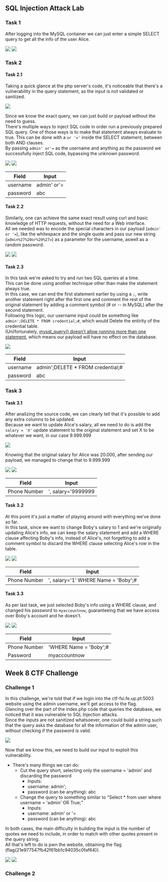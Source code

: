 ## SQL Injection Attack Lab

### Task 1

After logging into the MySQL container we can just enter a simple SELECT query to get all the info of the user Alice.

<img src="https://cdn.discordapp.com/attachments/1021902913079103488/1044215513313710150/image.png">
<img src="https://cdn.discordapp.com/attachments/1021902913079103488/1044215577335562260/image.png">

### Task 2
#### Task 2.1

Taking a quick glance at the php server's code, it's noticeable that there's a vulnerability in the query statement, as the input is not validated or sanitized.

<img src="https://cdn.discordapp.com/attachments/1021902913079103488/1044218107729809468/image.png">

Since we know the exact query, we can just build or payload without the need to guess. <br>
There's multiple ways to inject SQL code in order run a previously prepared SQL query. One of those ways is to make that statement always evaluate to true. This can be done with a `or '='` inside the SELECT statement, between both AND clauses. <br>
By passing `admin' or'=` as the username and anything as the password we successfully inject SQL code, bypassing the unknown password.

<img src="https://cdn.discordapp.com/attachments/1021902913079103488/1044217583706054666/image.png">
<img src="https://cdn.discordapp.com/attachments/1021902913079103488/1044217714153111583/image.png">

| Field | Input |
| --- | --- |
| username | admin' or'= |
| password | abc |

#### Task 2.2

Similarly, one can achieve the same exact result using curl and basic knowledge of HTTP requests, without the need for a Web interface. <br>
All we needed was to encode the special characters in our payload (`admin' or '=`), like the whitespace and the single quote and pass our new string (`admin%27%20or%20%27=`) as a parameter for the username, aswell as a random password. 

<img src="https://cdn.discordapp.com/attachments/1021902913079103488/1045412814539456512/image.png">
<img src="https://cdn.discordapp.com/attachments/1021902913079103488/1045412960232820736/image.png">


#### Task 2.3

In this task we're asked to try and run two SQL queries at a time. <br>
This can be done using another technique other than make the statement always true. <br>
In this case, we can end the first statement earlier by using a `;`, write another statement right after the first one and comment the rest of the original statement by adding a comment symbol (# or -- in MySQL) after the second statement. <br>
Following this logic, our username input could be something like `admin';DELETE * FROM credential;#`, which would Delete the entirity of the credential table.<br>
(Un)fortunately, [mysql_query() doesn't allow running more than one statement](https://www.php.net/manual/en/function.mysql-query.php#description), which means our payload will have no effect on the database.

<img src="https://cdn.discordapp.com/attachments/1021902913079103488/1045417693467119646/image.png">

| Field | Input |
| --- | --- |
| username | admin';DELETE * FROM credential;# |
| password | abc |

### Task 3
#### Task 3.1

After analizing the source code, we can clearly tell that it's possible to add any extra columns to be updated. <br>
Because we want to update Alice's salary, all we need to do is add the `salary = 'X'` update statement to the original statement and set X to be whatever we want, in our case 9.999.999

<img src="https://cdn.discordapp.com/attachments/1021902913079103488/1045424631114387488/image.png">

Knowing that the original salary for Alice was 20.000, after sending our payload, we managed to change that to 9.999.999

<img src="https://cdn.discordapp.com/attachments/1021902913079103488/1045425127854178355/image.png">
<img src="https://cdn.discordapp.com/attachments/1021902913079103488/1045424714622967959/image.png">

| Field | Input |
| --- | --- |
| Phone Number | ', salary='9999999 |


#### Task 3.2

At this point it's just a matter of playing around with everything we've done so far. <br>
In this task, since we want to change Boby's salary to 1 and we're originally updating Alice's info, we can keep the salary statement and add a WHERE clause affecting Boby's info, instead of Alice's, not forgetting to add a comment symbol to discard the WHERE clause selecting Alice's row in the table.

<img src="https://cdn.discordapp.com/attachments/1021902913079103488/1045426122097164438/image.png">
<img src="https://cdn.discordapp.com/attachments/1021902913079103488/1045426258344939552/image.png">

| Field | Input |
| --- | --- |
| Phone Number | ', salary='1' WHERE Name = 'Boby';# |

#### Task 3.3

As per last task, we just selected Boby's info using a WHERE clause, and changed his password to `myaccountnow`, guaranteeing that we have access over Boby's account and he doesn't.

<img src="https://cdn.discordapp.com/attachments/1021902913079103488/1045428633206001704/image.png">
<img src="https://cdn.discordapp.com/attachments/1021902913079103488/1045428657415520256/image.png">

| Field | Input |
| --- | --- |
| Phone Number | 'WHERE Name = 'Boby';# |
| Password | myaccountnow |

## Week 8 CTF Challenge
### Challenge 1

In this challenge, we're told that if we login into the ctf-fsi.fe.up.pt:5003 website using the admin username, we'll get access to the flag. <br>
Glancing over the part of the index.php code that queries the database, we noticed that it was vulnerable to SQL Injection attacks. <br>
Since the inputs are not sanitized whatsoever, one could build a string such that the query asks the database for all the information of the admin user, without checking if the password is valid.

<img src="https://cdn.discordapp.com/attachments/1021902913079103488/1042503044295819384/image.png">

Now that we know this, we need to build our input to exploit this vulnerability. <br>
- There's many things we can do:
    - Cut the query short, selecting only the username = 'admin' and discarding the password
        - Inputs:
        - username: admin'; 
        - password (can be anything): abc 
    - Change the query to something similar to "Select * from user where username = 'admin' OR True;"
        - Inputs:
        - username: admin' or '=
        - password (can be anything): abc

In both cases, the main difficulty in building the input is the number of quotes we need to include, in order to match with other quotes present in the query string. <br>
All that's left to do is pwn the website, obtaining the flag (flag{21e977547fb42f61bb1c94035c0faf64}).

<img src="https://cdn.discordapp.com/attachments/1021902913079103488/1042509560226795620/image.png">
<img src="https://cdn.discordapp.com/attachments/1021902913079103488/1042508682845499453/image.png">

### Challenge 2
